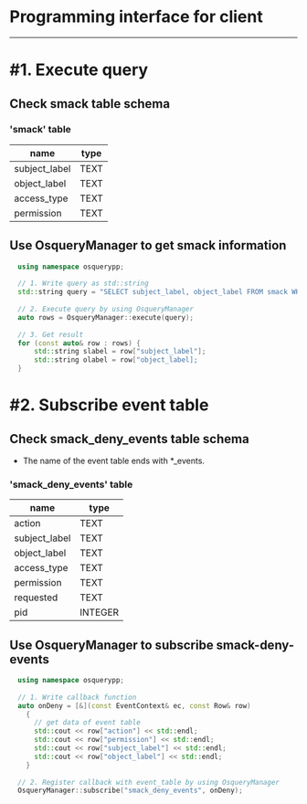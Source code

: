 # Programming interface for client

---

# #1. Execute query
## Check smack table schema
### 'smack' table
| name | type |
|---|---|
| subject_label | TEXT |
| object_label | TEXT |
| access_type | TEXT |
| permission | TEXT |

## Use OsqueryManager to get smack information
```cpp
  using namespace osquerypp;
  
  // 1. Write query as std::string
  std::string query = "SELECT subject_label, object_label FROM smack WHERE access_type = 'read'";
   
  // 2. Execute query by using OsqueryManager
  auto rows = OsqueryManager::execute(query);
   
  // 3. Get result
  for (const auto& row : rows) {
      std::string slabel = row["subject_label"];
      std::string olabel = row["object_label];
  }
```

# #2. Subscribe event table
## Check smack_deny_events table schema
- The name of the event table ends with *_events.
### 'smack_deny_events' table
| name | type |
|---|---|
| action | TEXT |
| subject_label | TEXT |
| object_label | TEXT |
| access_type | TEXT |
| permission | TEXT |
| requested | TEXT |
| pid | INTEGER |

## Use OsqueryManager to subscribe smack-deny-events
```cpp
  using namespace osquerypp;
  
  // 1. Write callback function
  auto onDeny = [&](const EventContext& ec, const Row& row)
    {
      // get data of event table
      std::cout << row["action"] << std::endl;
      std::cout << row["permission"] << std::endl;
      std::cout << row["subject_label"] << std::endl;
      std::cout << row["object_label"] << std::endl;
    }
    
  // 2. Register callback with event_table by using OsqueryManager
  OsqueryManager::subscribe("smack_deny_events", onDeny);
```
